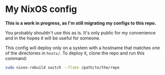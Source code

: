 # My NixOS config

**This is a work in progress, as I'm still migrating my configs to this repo.**

You probably shouldn't use this as is. It's only public for my convenience and in the hopes it will be useful for someone.

This config will deploy only on a system with a hostname that matches one of the directories in ```hosts/```.
To deploy it, clone the repo and run this command:

```bash
sudo nixos-rebuild switch --flake /path/to/the/repo
```
